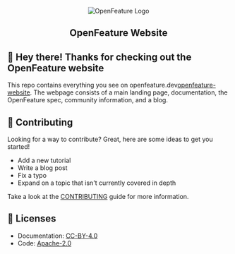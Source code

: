 <!-- markdownlint-disable MD033 -->
<p align="center">
  <picture>
    <source media="(prefers-color-scheme: dark)" srcset="https://raw.githubusercontent.com/open-feature/community/0e23508c163a6a1ac8c0ced3e4bd78faafe627c7/assets/logo/horizontal/white/openfeature-horizontal-white.svg">
    <source media="(prefers-color-scheme: light)" srcset="https://raw.githubusercontent.com/open-feature/community/0e23508c163a6a1ac8c0ced3e4bd78faafe627c7/assets/logo/horizontal/black/openfeature-horizontal-black.svg">
    <img align="center" alt="OpenFeature Logo">
  </picture>
</p>

<h2 align="center">OpenFeature Website</h2>

## 👋 Hey there! Thanks for checking out the OpenFeature website

This repo contains everything you see on openfeature.dev[openfeature-website].
The webpage consists of a main landing page, documentation, the OpenFeature spec, community information, and a blog.

## 🤝 Contributing

Looking for a way to contribute? Great, here are some ideas to get you started!

 - Add a new tutorial
 - Write a blog post
 - Fix a typo
 - Expand on a topic that isn't currently covered in depth

Take a look at the [CONTRIBUTING](CONTRIBUTING.md) guide for more information.

## 📜 Licenses

- Documentation: [CC-BY-4.0](LICENSE)
- Code: [Apache-2.0](LICENSE-CODE)

[openfeature-website]: https://openfeature.dev